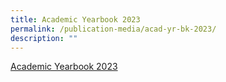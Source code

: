 ```yaml
---
title: Academic Yearbook 2023
permalink: /publication-media/acad-yr-bk-2023/
description: ""
---
```

[Academic Yearbook 2023](https://online.fliphtml5.com/fomwr/bepf/#p=1)